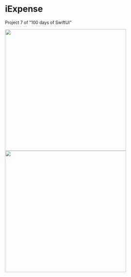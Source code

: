 # iExpense

Project 7 of "100 days of SwiftUI"

 <img src="https://github.com/YashavikaSingh/iExpense/assets/65505787/9f7d5782-9546-464c-b0cf-1598c8e746b5"  height="400">
 
 <img src="https://github.com/YashavikaSingh/iExpense/assets/65505787/549b1185-4d55-4990-8209-38e0e3efec76"  height="400">

